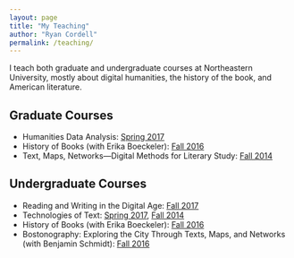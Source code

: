 ```yaml
---
layout: page
title: "My Teaching"
author: "Ryan Cordell"
permalink: /teaching/
---
```


I teach both graduate and undergraduate courses at Northeastern University, mostly about digital humanities, the history of the book, and American literature. 

## Graduate Courses

+ Humanities Data Analysis: [Spring 2017](http://s17hda.ryancordell.org)
+ History of Books (with Erika Boeckeler): [Fall 2016](http://historyofbooks.org)
+ Text, Maps, Networks—Digital Methods for Literary Study: [Fall 2014](http://f14tot.ryancordell.org/)

## Undergraduate Courses

+ Reading and Writing in the Digital Age: [Fall 2017](http://f17rwda.ryancordell.org)
+ Technologies of Text: [Spring 2017](http://s17tot.ryancordell.org), [Fall 2014](http://f14tot.ryancordell.org/)
+ History of Books (with Erika Boeckeler): [Fall 2016](http://historyofbooks.org)
+ Bostonography: Exploring the City Through Texts, Maps, and Networks (with Benjamin Schmidt): [Fall 2016](http://bostonography.ryancordell.org)

